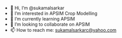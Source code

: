 - 👋 Hi, I’m @sukamalsarkar
- 👀 I’m interested in APSIM Crop Modelling
- 🌱 I’m currently learning APSIM
- 💞️ I’m looking to collaborate on APSIM
- 📫 How to reach me: sukamalsarkarc@yahoo.com

<!---
sukamalsarkar/sukamalsarkar is a ✨ special ✨ repository because its `README.md` (this file) appears on your GitHub profile.
You can click the Preview link to take a look at your changes.
--->
